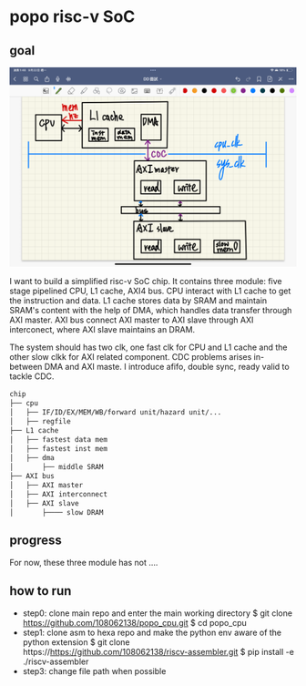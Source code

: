 popo risc-v SoC 
===

## goal

![overall diagram](imgs/overall_arch.PNG)

I want to build a simplified risc-v SoC chip. It contains three module: five stage pipelined CPU, L1 cache, AXI4 bus. CPU interact with L1 cache to get the instruction and data. L1 cache stores data by SRAM and maintain SRAM's content with the help of DMA, which handles data transfer through AXI master. AXI bus connect AXI master to AXI slave through AXI interconect, where AXI slave maintains an DRAM.

The system should has two clk, one fast clk for CPU and L1 cache and the other slow clkk for AXI related component. CDC problems arises in-between DMA and AXI maste. I introduce afifo, double sync, ready valid to tackle CDC.

```
chip
├── cpu
│   ├── IF/ID/EX/MEM/WB/forward unit/hazard unit/...
│   ├── regfile
├── L1 cache
│   ├── fastest data mem
│   ├── fastest inst mem
│   ├── dma
│       ├── middle SRAM
├── AXI bus
│   ├── AXI master
│   ├── AXI interconnect
│   ├── AXI slave
│       ├──── slow DRAM
```
## progress

For now, these three module has not ....

## how to run

- step0: clone main repo and enter the main working directory
    $ git clone https://github.com/108062138/popo_cpu.git
    $ cd popo_cpu
- step1: clone asm to hexa repo and make the python env aware of the python extension
    $ git clone https://https://github.com/108062138/riscv-assembler.git
    $ pip install -e ./riscv-assembler
- step3: change file path when possible


## 